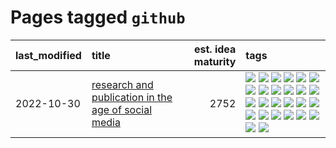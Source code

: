 # Pages tagged `github`

|last_modified|title|est. idea maturity|tags
|:---|:---|---:|:---|
|2022-10-30|[research and publication in the age of social media](../research-and-social.md)|2752|[![](https://img.shields.io/badge/tag-arxiv-d9f12f)](../tags/arxiv.md) [![](https://img.shields.io/badge/tag-citation-fe76cf)](../tags/citation.md) [![](https://img.shields.io/badge/tag-corrections-8fb3d)](../tags/corrections.md) [![](https://img.shields.io/badge/tag-credit-8a140)](../tags/credit.md) [![](https://img.shields.io/badge/tag-curation-83cbca)](../tags/curation.md) [![](https://img.shields.io/badge/tag-discoverability-e33481)](../tags/discoverability.md) [![](https://img.shields.io/badge/tag-discussion-b4243e)](../tags/discussion.md) [![](https://img.shields.io/badge/tag-feed-b59164)](../tags/feed.md) [![](https://img.shields.io/badge/tag-git-2b1224)](../tags/git.md) [![](https://img.shields.io/badge/tag-github-869cae)](../tags/github.md) [![](https://img.shields.io/badge/tag-historyofscience-3c7f53)](../tags/historyofscience.md) [![](https://img.shields.io/badge/tag-mastodon-22d494)](../tags/mastodon.md) [![](https://img.shields.io/badge/tag-openreview-90446b)](../tags/openreview.md) [![](https://img.shields.io/badge/tag-paperswithcode-35d2ce)](../tags/paperswithcode.md) [![](https://img.shields.io/badge/tag-platform-8e95e2)](../tags/platform.md) [![](https://img.shields.io/badge/tag-publication-834fc2)](../tags/publication.md) [![](https://img.shields.io/badge/tag-reproducibility-be4650)](../tags/reproducibility.md) [![](https://img.shields.io/badge/tag-research-3f3dc3)](../tags/research.md) [![](https://img.shields.io/badge/tag-retractions-cdef47)](../tags/retractions.md) [![](https://img.shields.io/badge/tag-search-99b5f2)](../tags/search.md) [![](https://img.shields.io/badge/tag-socialmedia-d46ff4)](../tags/socialmedia.md) [![](https://img.shields.io/badge/tag-stackoverflow-faa2fc)](../tags/stackoverflow.md) [![](https://img.shields.io/badge/tag-subscription-1ee399)](../tags/subscription.md) [![](https://img.shields.io/badge/tag-transparency-e6ab9)](../tags/transparency.md) [![](https://img.shields.io/badge/tag-twitter-49fd1a)](../tags/twitter.md) [![](https://img.shields.io/badge/tag-validation-6edb5)](../tags/validation.md)|